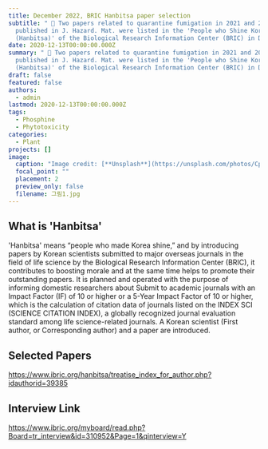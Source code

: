 ```yaml
---
title: December 2022, BRIC Hanbitsa paper selection
subtitle: " 👋 Two papers related to quarantine fumigation in 2021 and 2022
  published in J. Hazard. Mat. were listed in the 'People who Shine Korea
  (Hanbitsa)' of the Biological Research Information Center (BRIC) in December."
date: 2020-12-13T00:00:00.000Z
summary: " 👋 Two papers related to quarantine fumigation in 2021 and 2022
  published in J. Hazard. Mat. were listed in the 'People who Shine Korea
  (Hanbitsa)' of the Biological Research Information Center (BRIC) in December."
draft: false
featured: false
authors:
  - admin
lastmod: 2020-12-13T00:00:00.000Z
tags:
  - Phosphine
  - Phytotoxicity
categories:
  - Plant
projects: []
image:
  caption: "Image credit: [**Unsplash**](https://unsplash.com/photos/CpkOjOcXdUY)"
  focal_point: ""
  placement: 2
  preview_only: false
  filename: 그림1.jpg
---
```

## W﻿hat is 'Hanbitsa'

'Hanbitsa' means “people who made Korea shine,” and by introducing papers by Korean scientists submitted to major overseas journals in the field of life science by the Biological Research Information Center (BRIC), it contributes to boosting morale and at the same time helps to promote their outstanding papers. It is planned and operated with the purpose of informing domestic researchers about Submit to academic journals with an Impact Factor (IF) of 10 or higher or a 5-Year Impact Factor of 10 or higher, which is the calculation of citation data of journals listed on the INDEX SCI (SCIENCE CITATION INDEX), a globally recognized journal evaluation standard among life science-related journals. A Korean scientist (First author, or Corresponding author) and a paper are introduced.



## Selected Papers

https://www.ibric.org/hanbitsa/treatise_index_for_author.php?idauthorid=39385



## Interview Link

https://www.ibric.org/myboard/read.php?Board=tr_interview&id=310952&Page=1&qinterview=Y